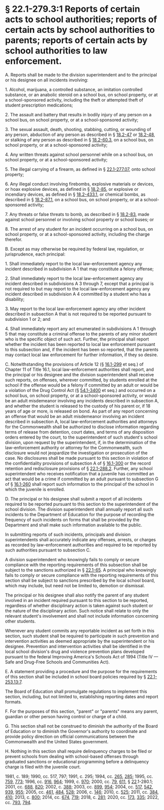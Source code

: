 # § 22.1-279.3:1 Reports of certain acts to school authorities; reports of certain acts by school authorities to parents; reports of certain acts by school authorities to law enforcement.

<p>A. Reports shall be made to the division superintendent and to the principal or his designee on all incidents involving:</p><p>1. Alcohol, marijuana, a controlled substance, an imitation controlled substance, or an anabolic steroid on a school bus, on school property, or at a school-sponsored activity, including the theft or attempted theft of student prescription medications;</p><p>2. The assault and battery that results in bodily injury of any person on a school bus, on school property, or at a school-sponsored activity;</p><p>3. The sexual assault, death, shooting, stabbing, cutting, or wounding of any person, abduction of any person as described in § <a href='/vacode/18.2-47/'>18.2-47</a> or <a href='/vacode/18.2-48/'>18.2-48</a>, or stalking of any person as described in § <a href='/vacode/18.2-60.3/'>18.2-60.3</a>, on a school bus, on school property, or at a school-sponsored activity;</p><p>4. Any written threats against school personnel while on a school bus, on school property, or at a school-sponsored activity;</p><p>5. The illegal carrying of a firearm, as defined in § <a href='/vacode/22.1-277.07/'>22.1-277.07</a>, onto school property;</p><p>6. Any illegal conduct involving firebombs, explosive materials or devices, or hoax explosive devices, as defined in § <a href='/vacode/18.2-85/'>18.2-85</a>, or explosive or incendiary devices, as defined in § <a href='/vacode/18.2-433.1/'>18.2-433.1</a>, or chemical bombs, as described in § <a href='/vacode/18.2-87.1/'>18.2-87.1</a>, on a school bus, on school property, or at a school-sponsored activity;</p><p>7. Any threats or false threats to bomb, as described in § <a href='/vacode/18.2-83/'>18.2-83</a>, made against school personnel or involving school property or school buses; or</p><p>8. The arrest of any student for an incident occurring on a school bus, on school property, or at a school-sponsored activity, including the charge therefor.</p><p>B. Except as may otherwise be required by federal law, regulation, or jurisprudence, each principal:</p><p>1. Shall immediately report to the local law-enforcement agency any incident described in subdivision A 1 that may constitute a felony offense;</p><p>2. Shall immediately report to the local law-enforcement agency any incident described in subdivisions A 3 through 7, except that a principal is not required to but may report to the local law-enforcement agency any incident described in subdivision A 4 committed by a student who has a disability;</p><p>3. May report to the local law-enforcement agency any other incident described in subsection A that is not required to be reported pursuant to subdivision 1 or 2; and</p><p>4. Shall immediately report any act enumerated in subdivisions A 1 through 5 that may constitute a criminal offense to the parents of any minor student who is the specific object of such act. Further, the principal shall report whether the incident has been reported to local law enforcement pursuant to this subsection and, if the incident has been so reported, that the parents may contact local law enforcement for further information, if they so desire.</p><p>C. Notwithstanding the provisions of Article 12 (§ <a href='/vacode/16.1-299/'>16.1-299</a> et seq.) of Chapter 11 of Title 16.1, local law-enforcement authorities shall report, and the principal or his designee and the division superintendent shall receive such reports, on offenses, wherever committed, by students enrolled at the school if the offense would be a felony if committed by an adult or would be a violation of the Drug Control Act (§ <a href='/vacode/54.1-3400/'>54.1-3400</a> et seq.) and occurred on a school bus, on school property, or at a school-sponsored activity, or would be an adult misdemeanor involving any incidents described in subsection A, and whether the student is released to the custody of his parent or, if 18 years of age or more, is released on bond. As part of any report concerning an offense that would be an adult misdemeanor involving an incident described in subsection A, local law-enforcement authorities and attorneys for the Commonwealth shall be authorized to disclose information regarding terms of release from detention, court dates, and terms of any disposition orders entered by the court, to the superintendent of such student's school division, upon request by the superintendent, if, in the determination of the law-enforcement authority or attorney for the Commonwealth, such disclosure would not jeopardize the investigation or prosecution of the case. No disclosures shall be made pursuant to this section in violation of the confidentiality provisions of subsection A of § <a href='/vacode/16.1-300/'>16.1-300</a> or the record retention and redisclosure provisions of § <a href='/vacode/22.1-288.2/'>22.1-288.2</a>. Further, any school superintendent who receives notification that a juvenile has committed an act that would be a crime if committed by an adult pursuant to subsection G of § <a href='/vacode/16.1-260/'>16.1-260</a> shall report such information to the principal of the school in which the juvenile is enrolled.</p><p>D. The principal or his designee shall submit a report of all incidents required to be reported pursuant to this section to the superintendent of the school division. The division superintendent shall annually report all such incidents to the Department of Education for the purpose of recording the frequency of such incidents on forms that shall be provided by the Department and shall make such information available to the public.</p><p>In submitting reports of such incidents, principals and division superintendents shall accurately indicate any offenses, arrests, or charges as recorded by law-enforcement authorities and required to be reported by such authorities pursuant to subsection C.</p><p>A division superintendent who knowingly fails to comply or secure compliance with the reporting requirements of this subsection shall be subject to the sanctions authorized in § <a href='/vacode/22.1-65/'>22.1-65</a>. A principal who knowingly fails to comply or secure compliance with the reporting requirements of this section shall be subject to sanctions prescribed by the local school board, which may include, but need not be limited to, demotion or dismissal.</p><p>The principal or his designee shall also notify the parent of any student involved in an incident required pursuant to this section to be reported, regardless of whether disciplinary action is taken against such student or the nature of the disciplinary action. Such notice shall relate to only the relevant student's involvement and shall not include information concerning other students.</p><p>Whenever any student commits any reportable incident as set forth in this section, such student shall be required to participate in such prevention and intervention activities as deemed appropriate by the superintendent or his designee. Prevention and intervention activities shall be identified in the local school division's drug and violence prevention plans developed pursuant to the federal Improving America's Schools Act of 1994 (Title IV — Safe and Drug-Free Schools and Communities Act).</p><p>E. A statement providing a procedure and the purpose for the requirements of this section shall be included in school board policies required by § <a href='/vacode/22.1-253.13:7/'>22.1-253.13:7</a>.</p><p>The Board of Education shall promulgate regulations to implement this section, including, but not limited to, establishing reporting dates and report formats.</p><p>F. For the purposes of this section, "parent" or "parents" means any parent, guardian or other person having control or charge of a child.</p><p>G. This section shall not be construed to diminish the authority of the Board of Education or to diminish the Governor's authority to coordinate and provide policy direction on official communications between the Commonwealth and the United States government.</p><p>H. Nothing in this section shall require delinquency charges to be filed or prevent schools from dealing with school-based offenses through graduated sanctions or educational programming before a delinquency charge is filed with the juvenile court.</p><p>1981, c. 189; 1990, cc. 517, 797; 1991, c. 295; 1994, cc. <a href='http://lis.virginia.gov/cgi-bin/legp604.exe?941+ful+CHAP0265'>265</a>, <a href='http://lis.virginia.gov/cgi-bin/legp604.exe?941+ful+CHAP0285'>285</a>; 1995, cc. <a href='http://lis.virginia.gov/cgi-bin/legp604.exe?951+ful+CHAP0759'>759</a>, <a href='http://lis.virginia.gov/cgi-bin/legp604.exe?951+ful+CHAP0773'>773</a>; 1996, cc. <a href='http://lis.virginia.gov/cgi-bin/legp604.exe?961+ful+CHAP0916'>916</a>, <a href='http://lis.virginia.gov/cgi-bin/legp604.exe?961+ful+CHAP0964'>964</a>; 1999, c. <a href='http://lis.virginia.gov/cgi-bin/legp604.exe?991+ful+CHAP0970'>970</a>; 2000, cc. <a href='http://lis.virginia.gov/cgi-bin/legp604.exe?001+ful+CHAP0079'>79</a>, <a href='http://lis.virginia.gov/cgi-bin/legp604.exe?001+ful+CHAP0611'>611</a>, § <a href='http://lis.virginia.gov/cgi-bin/legp604.exe?001+ful+CHAP0022'>22</a>.1-280.1; 2001, cc. <a href='http://lis.virginia.gov/cgi-bin/legp604.exe?011+ful+CHAP0688'>688</a>, <a href='http://lis.virginia.gov/cgi-bin/legp604.exe?011+ful+CHAP0820'>820</a>; 2002, c. <a href='http://lis.virginia.gov/cgi-bin/legp604.exe?021+ful+CHAP0388'>388</a>; 2003, cc. <a href='http://lis.virginia.gov/cgi-bin/legp604.exe?031+ful+CHAP0899'>899</a>, <a href='http://lis.virginia.gov/cgi-bin/legp604.exe?031+ful+CHAP0954'>954</a>; 2004, cc. <a href='http://lis.virginia.gov/cgi-bin/legp604.exe?041+ful+CHAP0517'>517</a>, <a href='http://lis.virginia.gov/cgi-bin/legp604.exe?041+ful+CHAP0542'>542</a>, <a href='http://lis.virginia.gov/cgi-bin/legp604.exe?041+ful+CHAP0939'>939</a>, <a href='http://lis.virginia.gov/cgi-bin/legp604.exe?041+ful+CHAP0955'>955</a>; 2005, cc. <a href='http://lis.virginia.gov/cgi-bin/legp604.exe?051+ful+CHAP0461'>461</a>, <a href='http://lis.virginia.gov/cgi-bin/legp604.exe?051+ful+CHAP0484'>484</a>, <a href='http://lis.virginia.gov/cgi-bin/legp604.exe?051+ful+CHAP0528'>528</a>; 2006, c. <a href='http://lis.virginia.gov/cgi-bin/legp604.exe?061+ful+CHAP0146'>146</a>; 2010, c. <a href='http://lis.virginia.gov/cgi-bin/legp604.exe?101+ful+CHAP0525'>525</a>; 2011, cc. <a href='http://lis.virginia.gov/cgi-bin/legp604.exe?111+ful+CHAP0384'>384</a>, <a href='http://lis.virginia.gov/cgi-bin/legp604.exe?111+ful+CHAP0410'>410</a>; 2013, c. <a href='http://lis.virginia.gov/cgi-bin/legp604.exe?131+ful+CHAP0800'>800</a>; 2014, cc. <a href='http://lis.virginia.gov/cgi-bin/legp604.exe?141+ful+CHAP0674'>674</a>, <a href='http://lis.virginia.gov/cgi-bin/legp604.exe?141+ful+CHAP0719'>719</a>; 2018, c. <a href='http://lis.virginia.gov/cgi-bin/legp604.exe?181+ful+CHAP0281'>281</a>; 2020, cc. <a href='http://lis.virginia.gov/cgi-bin/legp604.exe?201+ful+CHAP0173'>173</a>, <a href='http://lis.virginia.gov/cgi-bin/legp604.exe?201+ful+CHAP0335'>335</a>; 2022, cc. <a href='http://lis.virginia.gov/cgi-bin/legp604.exe?221+ful+CHAP0793'>793</a>, <a href='http://lis.virginia.gov/cgi-bin/legp604.exe?221+ful+CHAP0794'>794</a>.</p>